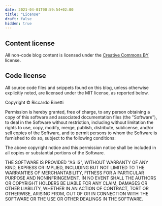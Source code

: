 ```yaml
---
date: 2021-04-01T00:59:54+02:00
title: "License"
draft: false
hidden: true
---
```

## Content license
All non-code blog content is licensed under the
[Creative Commons BY](https://creativecommons.org/licenses/by/4.0/) license.

## Code license
All source code files and snippets found on this blog, unless otherwise explicitly noted, are
licensed under the MIT license, as reported below.

Copyright © Riccardo Binetti

Permission is hereby granted, free of charge, to any person obtaining a copy of
this software and associated documentation files (the "Software"), to deal in
the Software without restriction, including without limitation the rights to
use, copy, modify, merge, publish, distribute, sublicense, and/or sell copies
of the Software, and to permit persons to whom the Software is furnished to do
so, subject to the following conditions:

The above copyright notice and this permission notice shall be included in all
copies or substantial portions of the Software.

THE SOFTWARE IS PROVIDED "AS IS", WITHOUT WARRANTY OF ANY KIND, EXPRESS OR
IMPLIED, INCLUDING BUT NOT LIMITED TO THE WARRANTIES OF MERCHANTABILITY,
FITNESS FOR A PARTICULAR PURPOSE AND NONINFRINGEMENT. IN NO EVENT SHALL THE
AUTHORS OR COPYRIGHT HOLDERS BE LIABLE FOR ANY CLAIM, DAMAGES OR OTHER
LIABILITY, WHETHER IN AN ACTION OF CONTRACT, TORT OR OTHERWISE, ARISING FROM,
OUT OF OR IN CONNECTION WITH THE SOFTWARE OR THE USE OR OTHER DEALINGS IN THE
SOFTWARE.
